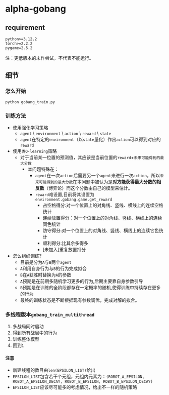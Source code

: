 # alpha-gobang

## requirement

```
python>=3.12.2
torch>=2.2.2
pygame=2.5.2
```
注：更低版本的未作尝试，不代表不能运行。

## 细节

### 怎么开始

```
python gobang_train.py
```

### 训练方法

* 使用强化学习策略
  * `agent` \ `environment` \ `action` \ `reward` \ `state`
  * `agent`在特定的`environment`（以`state`量化）作出`action`可以得到对应的`reward`
* 使用`类Q-learning`策略
  * 对于当前某一位置的预测值，其应该是当前位置的`reward`+`未来可能得到的最大分数`
    * 本问题特殊在：
      * `agent`在一次`action`后需要另一个`agent`来进行一次`action`，所以`未来可能得到的最大分数`在本问题中被认为是**对方能获得最大分数的相反数**（博弈论）而这个分数由自己的模型来估计。
      * `reward`难设置,目前将其设置为`environment.gobang.game.get_reward`
        * 占空格得分:对一个位置上的对角线、竖线、横线上的连续空格统计
        * 连续放置得分：对一个位置上的对角线、竖线、横线上的连续同色统计
        * 防守得分:对一个位置上的对角线、竖线、横线上的连续它色统计
        * 顺利得分:比其余多得多
        * [未加入]重复放置扣分
* 怎么组织训练?
  * 目前是分为`A`与`B`两个`agent`
  * `A`利用自身行为与`B`的行为完成拟合
  * `B`在`A`获胜时替换为`A`的参数
  * `A`预期是在前期多随机学习更多的行为,后期主要靠自身参数引导
  * `B`预期是在训练的全阶段都存在一定概率的随机,使得训练中持续存在更多的行为
  * 最终的训练状态是不断根据现有参数调优，完成对解的拟合。

### 多线程版本`gobang_train_multithread`

1. 多战局同时启动
2. 得到所有战局中的行为
3. 训练整体模型
4. 回到`1`

#### 注意

* 新建线程的数目由`len(EPSILON_LIST)`给出
* `EPSILON_LIST`包含若干个元组，元组内元素为：`(ROBOT_A_EPSILON, ROBOT_A_EPSILON_DECAY, ROBOT_B_EPSILON, ROBOT_B_EPSILON_DECAY)`
* `EPSILON_LIST`应该尽可能多的考虑情况，给出不一样的随机策略